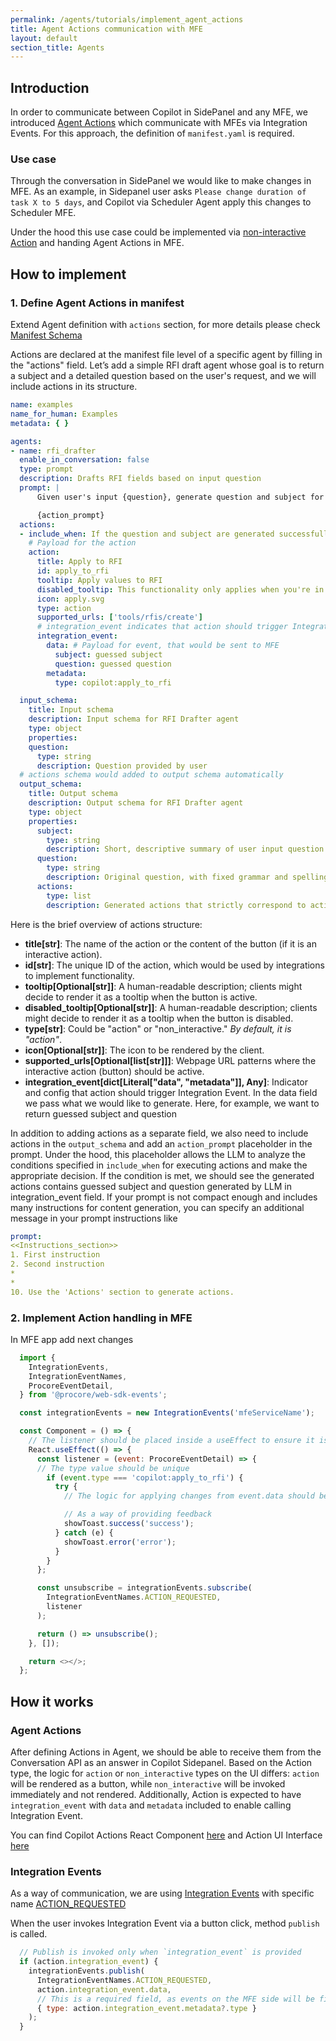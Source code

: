 ```yaml
---
permalink: /agents/tutorials/implement_agent_actions
title: Agent Actions communication with MFE
layout: default
section_title: Agents
---
```


## Introduction

In order to communicate between Copilot in SidePanel and any MFE, we introduced [Agent Actions](../concepts.md#actions) which communicate with MFEs via Integration Events. For this approach, the definition of `manifest.yaml` is required.

### Use case

Through the conversation in SidePanel we would like to make changes in MFE. As an example, in Sidepanel user asks `Please change duration of task X to 5 days`, and Copilot via Scheduler Agent apply this changes to Scheduler MFE.

Under the hood this use case could be implemented via [non-interactive Action](../concepts.md#non-interactive-actions) and handing Agent Actions in MFE.

## How to implement

### 1. Define Agent Actions in manifest

Extend Agent definition with `actions` section, for more details please check [Manifest Schema](../schema.md)

Actions are declared at the manifest file level of a specific agent by filling in the "actions" field. Let’s add a simple RFI draft agent whose goal is to return a subject and a detailed question based on the user's request, and we will include actions in its structure.

```yaml
name: examples  
name_for_human: Examples
metadata: { }

agents:  
- name: rfi_drafter
  enable_in_conversation: false  
  type: prompt  
  description: Drafts RFI fields based on input question
  prompt: |
      Given user's input {question}, generate question and subject for new RFI

      {action_prompt}
  actions:
  - include_when: If the question and subject are generated successfully  # Instructions to LLM when to include this action in output and therefore in UI
    # Payload for the action
    action:
      title: Apply to RFI
      id: apply_to_rfi
      tooltip: Apply values to RFI 
      disabled_tooltip: This functionality only applies when you're in Create a New RFI page. 
      icon: apply.svg
      type: action
      supported_urls: ['tools/rfis/create']
      # integration_event indicates that action should trigger Integration Event
      integration_event:
        data: # Payload for event, that would be sent to MFE
          subject: guessed subject
          question: guessed question
        metadata:
          type: copilot:apply_to_rfi

  input_schema:
    title: Input schema  
    description: Input schema for RFI Drafter agent  
    type: object  
    properties:  
    question:
      type: string
      description: Question provided by user
  # actions schema would added to output schema automatically  
  output_schema:  
    title: Output schema  
    description: Output schema for RFI Drafter agent
    type: object  
    properties:  
      subject:
        type: string  
        description: Short, descriptive summary of user input question 
      question:
        type: string  
        description: Original question, with fixed grammar and spelling  
      actions:
        type: list
        description: Generated actions that strictly correspond to actions schema in prompt
```

Here is the brief overview of actions structure:
- **title[str]**: The name of the action or the content of the button (if it is an interactive action).
- **id[str]**: The unique ID of the action, which would be used by integrations to implement functionality.
- **tooltip[Optional[str]]**: A human-readable description; clients might decide to render it as a tooltip when the button is active.
- **disabled_tooltip[Optional[str]]**: A human-readable description; clients might decide to render it as a tooltip when the button is disabled.
- **type[str]**: Could be "action" or "non_interactive." *By default, it is "action"*.
- **icon[Optional[str]]**: The icon to be rendered by the client.
- **supported_urls[Optional[list[str]]]**: Webpage URL patterns where the interactive action (button) should be active.
- **integration_event[dict[Literal["data", "metadata"]], Any]**: Indicator and config that action should trigger Integration Event. In the data field we pass what we would like to generate. Here, for example, we want to return guessed subject and question

In addition to adding actions as a separate field, we also need to include actions in the `output_schema` and add an `action_prompt` placeholder in the prompt. Under the hood, this placeholder allows the LLM to analyze the conditions specified in `include_when` for executing actions and make the appropriate decision. If the condition is met, we should see the generated actions contains guessed subject and question generated by LLM in integration_event field. If your prompt is not compact enough and includes many instructions for content generation, you can specify an additional message in your prompt instructions like 

```yaml
prompt: 
<<Instructions_section>>
1. First instruction
2. Second instruction
*
*
10. Use the 'Actions' section to generate actions.
```

### 2. Implement Action handling in MFE

In MFE app add next changes

```javascript
  import {
    IntegrationEvents,
    IntegrationEventNames,
    ProcoreEventDetail,
  } from '@procore/web-sdk-events';

  const integrationEvents = new IntegrationEvents('mfeServiceName');

  const Component = () => {
    // The listener should be placed inside a useEffect to ensure it is unsubscribed when the component unmounts
    React.useEffect(() => {
      const listener = (event: ProcoreEventDetail) => {
      // The type value should be unique
        if (event.type === 'copilot:apply_to_rfi') {
          try {
            // The logic for applying changes from event.data should be placed here

            // As a way of providing feedback
            showToast.success('success');
          } catch (e) {
            showToast.error('error');
          }
        }
      };

      const unsubscribe = integrationEvents.subscribe(
        IntegrationEventNames.ACTION_REQUESTED,
        listener
      );

      return () => unsubscribe();
    }, []);

    return <></>;
  };
```

## How it works

### Agent Actions

After defining Actions in Agent, we should be able to receive them from the Conversation API as an answer in Copilot Sidepanel. Based on the Action type, the logic for `action` or `non_interactive` types on the UI differs: `action` will be rendered as a button, while `non_interactive` will be invoked immediately and not rendered. Additionally, Action is expected to have `integration_event` with `data` and `metadata` included to enable calling Integration Event.

You can find Copilot Actions React Component [here](https://github.com/procore/copilot/blob/main/ui/src/components/Message/subcomponents/CopilotActions.tsx) and Action UI Interface [here](https://github.com/procore/copilot/blob/main/ui/src/shared/types.d.ts#L24)

### Integration Events

As a way of communication, we are using [Integration Events](https://github.com/procore/web-sdk/tree/main/packages/events) with specific name [ACTION_REQUESTED](https://github.com/procore/web-sdk/blob/main/packages/events/src/constants.ts#L65)

When the user invokes Integration Event via a button click, method `publish` is called.

```javascript
  // Publish is invoked only when `integration_event` is provided
  if (action.integration_event) {
    integrationEvents.publish(
      IntegrationEventNames.ACTION_REQUESTED,
      action.integration_event.data,
      // This is a required field, as events on the MFE side will be filtered based on the value of this property
      { type: action.integration_event.metadata?.type }
    );
  }
```
